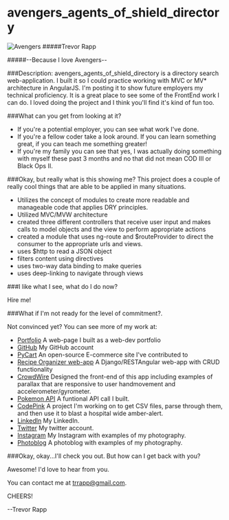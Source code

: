 # avengers_agents_of_shield_directory
![Avengers](https://cloud.githubusercontent.com/assets/11747875/8291590/bcc1441a-18e7-11e5-90a9-4509ed8f53ad.jpg)
#####Trevor Rapp

#####--Because I love Avengers--

###Description: 
avengers_agents_of_shield_directory is a directory search web-application.  I built it so I could practice working with MVC or MV* architecture in AngularJS.  I'm posting it to show future employers my technical proficiency.  It is a great place to see some of the FrontEnd work I can do.  I loved doing the project and I think you'll find it's kind of fun too.  

###What can you get from looking at it? 

* If you're a potential employer, you can see what work I've done.
* If you're a fellow coder take a look around.  If you can learn something great, if you can teach me something greater!
* If you're my family you can see that yes, I was actually doing something with myself these past 3 months and no that did not mean COD III or Black Ops II.

###Okay, but really what is this showing me?
This project does a couple of really cool things that are able to be applied in many situations. 

* Utilizes the concept of modules to create more readable and manageable code that applies DRY principles.
* Utilized MVC/MVW architecture
* created three different controllers that receive user input and makes calls to model objects and the view to       perform appropriate actions
* created a module that uses ng-route and $routeProvider to direct the consumer to the appropriate urls and views.
* uses $http to read a JSON object
* filters content using directives
* uses two-way data binding to make queries
* uses deep-linking to navigate through views


###I like what I see, what do I do now?

Hire me!  

###What if I'm not ready for the level of commitment?.

Not convinced yet?  You can see more of my work at: 
* [Portfolio](http://web-karma.org/)  A web-page I built as a web-dev portfolio
* [GitHub](https://github.com/trrapp12)  My GitHub account
* [PyCart](https://github.com/Pycart/PyCart-Backend)  An open-source E-commerce site I've contributed to
* [Recipe Organizer web-app](http://recipes.web-karma.org/#/recipes)  A Django/RESTAngular web-app with CRUD functionality
* [CrowdWire](http://crowdwire.net/#/add-event)  Designed the front-end of this app including examples of parallax that are responsive to user handmovement and accelerometer/gyrometer.
* [Pokemon API](https://github.com/trrapp12/Project-repository/blob/master/Coding%20Bat/pokemon.js) A funtional API call I built.
* [CodePink](https://github.com/trrapp12/code_pink) A project I'm working on to get CSV files, parse through them, and then use it to blast a hospital wide amber-alert.
* [LinkedIn](https://www.linkedin.com/pub/trevor-rapp/37/a10/42) My LinkedIn.
* [Twitter](https://twitter.com/RappTrevor) My twitter account.
* [Instagram](https://instagram.com/trevor.rapp/) My Instagram with examples of my photography.
* [Photoblog](https://trappphotography.wordpress.com/) A photoblog with examples of my photography.

###Okay, okay...I'll check you out. But how can I get back with you?

Awesome!  I'd love to hear from you. 

You can contact me at trrapp@gmail.com.




CHEERS!

--Trevor Rapp
